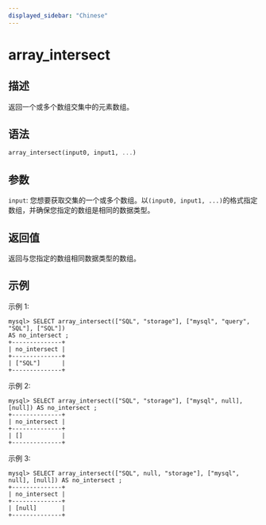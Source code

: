 ```yaml
---
displayed_sidebar: "Chinese"
---
```


# array_intersect

## 描述

返回一个或多个数组交集中的元素数组。

## 语法

```Haskell
array_intersect(input0, input1, ...)
```

## 参数

`input`: 您想要获取交集的一个或多个数组。以`(input0, input1, ...)`的格式指定数组，并确保您指定的数组是相同的数据类型。

## 返回值

返回与您指定的数组相同数据类型的数组。

## 示例

示例 1:

```Plain
mysql> SELECT array_intersect(["SQL", "storage"], ["mysql", "query", "SQL"], ["SQL"])
AS no_intersect ;
+--------------+
| no_intersect |
+--------------+
| ["SQL"]      |
+--------------+
```

示例 2:

```Plain
mysql> SELECT array_intersect(["SQL", "storage"], ["mysql", null], [null]) AS no_intersect ;
+--------------+
| no_intersect |
+--------------+
| []           |
+--------------+
```

示例 3:

```Plain
mysql> SELECT array_intersect(["SQL", null, "storage"], ["mysql", null], [null]) AS no_intersect ;
+--------------+
| no_intersect |
+--------------+
| [null]       |
+--------------+
```